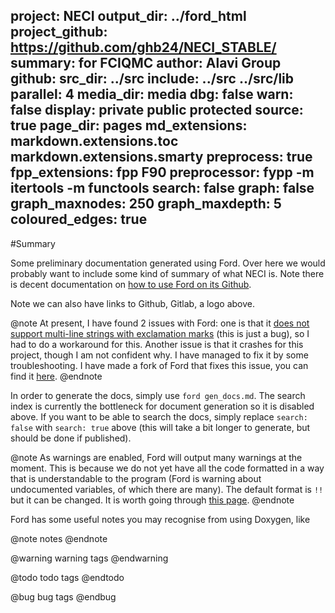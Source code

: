 project: NECI
output_dir: ../ford_html
project_github: https://github.com/ghb24/NECI_STABLE/
summary: for FCIQMC
author: Alavi Group
github:
src_dir: ../src
include: ../src
         ../src/lib
parallel: 4
media_dir: media
dbg: false
warn: false
display: private
         public
         protected
source: true
page_dir: pages
md_extensions: markdown.extensions.toc
               markdown.extensions.smarty
preprocess: true 
fpp_extensions: fpp
                F90
preprocessor: fypp -m itertools -m functools
search: false
graph: false
graph_maxnodes: 250
graph_maxdepth: 5
coloured_edges: true
---
<!-- TODO not sure if the include dir is right -->
<!-- I had these in but they are all default -->
<!-- predocmark_alt: >
predocmark: #
docmark_alt: *
docmark: ! -->

<!-- pandoc -s tmp_neci_dev.tex -o tmp_dev.md -f latex -t markdown_strict-tex_math_dollars+tex_math_single_backslash -->

#Summary

Some preliminary documentation generated using Ford. Over here we would probably
want to include some kind of summary of what NECI is. Note there is decent
documentation on [how to use Ford on its Github](https://github.com/Fortran-FOSS-Programmers/ford/wiki).

Note we can also have links to Github, Gitlab, a logo above.

@note
At present, I have found 2 issues with Ford: one is that it [does not support
multi-line strings with exclamation marks](https://github.com/Fortran-FOSS-Programmers/ford/issues/320) (this is just a bug), so I had to do
a workaround for this. Another issue is that it crashes for this project, though
I am not confident why. I have managed to fix it by some troubleshooting. I have made a fork of Ford that fixes this issue, you can find it [here](https://github.com/jphaupt/ford).
@endnote

In order to generate the docs, simply use `ford gen_docs.md`. The search index
is currently the bottleneck for document generation so it is disabled above. If you want to be able to
search the docs, simply replace `search: false` with `search: true` above (this
will take a bit longer to generate, but should be done if published).

@note
As warnings are enabled, Ford will output many warnings at the moment. This is because we do not yet have all the code formatted in a way
that is understandable to the program (Ford is warning about undocumented variables, of which there are many). The default format is `!!` but it can be changed. It is worth going through [this page](https://github.com/Fortran-FOSS-Programmers/ford/wiki/Writing-Documentation).
@endnote

Ford has some useful notes you may recognise from using Doxygen, like

@note
notes
@endnote

@warning
warning tags
@endwarning

@todo
todo tags
@endtodo

@bug
bug tags
@endbug
